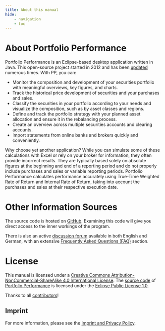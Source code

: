 ```yaml
---
title: About this manual
hide:
    - navigation
    - toc
---
```

# About Portfolio Performance

Portfolio Performance is an Eclipse-based desktop application written in Java. This open-source project started in 2012 and has been [updated](https://github.com/portfolio-performance/portfolio/releases) numerous times. With PP, you can:

- Monitor the composition and development of your securities portfolio with meaningful overviews, key figures, and charts.
- Track the historical price development of securities and your purchases and sales.
- Classify the securities in your portfolio according to your needs and visualize the composition, such as by asset classes and regions.
- Define and track the portfolio strategy with your planned asset allocation and ensure it in the rebalancing process.
- Create an overview across multiple securities accounts and clearing accounts.
- Import statements from online banks and brokers quickly and conveniently.

Why choose yet another application? While you can simulate some of these calculations with Excel or rely on your broker for information, they often provide incorrect results. They are typically based solely on absolute figures at the beginning and end of a reporting period and do not properly include purchases and sales or variable reporting periods. Portfolio Performance calculates performance accurately using True-Time Weighted Rate of Return and Internal Rate of Return, taking into account the purchases and sales at their respective execution date.

# Other Information Sources

The source code is hosted on [GitHub](https://github.com/portfolio-performance/portfolio). Examining this code will give you direct access to the inner workings of the program.

There is also an active [discussion forum](https://forum.portfolio-performance.info/) available in both English and German, with an extensive [Frequently Asked Questions (FAQ)](https://forum.portfolio-performance.info/t/faq-haeufig-gestellte-fragen/1721) section.

# License

This manual is licensed under a [Creative Commons Attribution-NonCommercial-ShareAlike 4.0 International License](http://creativecommons.org/licenses/by-nc-sa/4.0/). The [source code](https://github.com/portfolio-performance/portfolio) of [Portfolio Performance](https://www.portfolio-performance.info) is licensed under the [Eclipse Public License 1.0](https://github.com/portfolio-performance/portfolio/blob/master/LICENSE).

Thanks to all [contributors](https://github.com/portfolio-performance/portfolio-help/graphs/contributors)!

## Imprint

For more information, please see the [Imprint and Privacy Policy](https://www.portfolio-performance.info/portfolio/impressum.html).